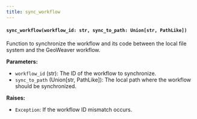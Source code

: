 ```yaml
---
title: sync_workflow
---
```



#### `sync_workflow(workflow_id: str, sync_to_path: Union[str, PathLike])`

Function to synchronize the workflow and its code between the local file system and the GeoWeaver workflow.

**Parameters:**

- `workflow_id` (str): The ID of the workflow to synchronize.
- `sync_to_path` (Union[str, PathLike]): The local path where the workflow should be synchronized.

**Raises:**

- `Exception`: If the workflow ID mismatch occurs.

